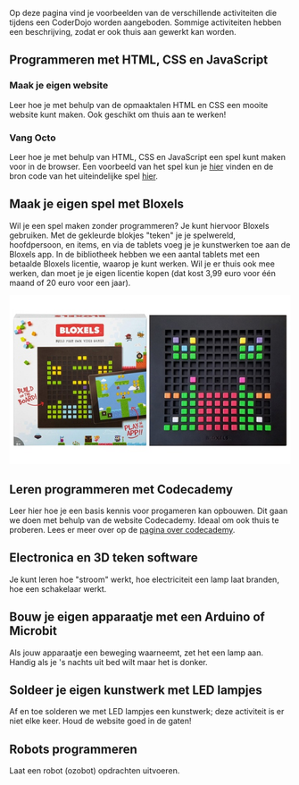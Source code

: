 Op deze pagina vind je voorbeelden van de verschillende activiteiten die tijdens een CoderDojo worden aangeboden. Sommige activiteiten hebben een beschrijving, zodat er ook thuis aan gewerkt kan worden.

## Programmeren met HTML, CSS en JavaScript

### Maak je eigen website

Leer hoe je met behulp van de opmaaktalen HTML en CSS een mooite website kunt maken. Ook geschikt om thuis aan te werken!

### Vang Octo

Leer hoe je met behulp van HTML, CSS en JavaScript een spel kunt maken voor in de browser. Een voorbeeld van het spel kun je [hier](https://coderdojo-gorinchem.github.io/vang-octo/) vinden en de bron code van het uiteindelijke spel [hier](https://github.com/coderdojo-gorinchem/vang-octo/).

## Maak je eigen spel met Bloxels

Wil je een spel maken zonder programmeren? Je kunt hiervoor Bloxels gebruiken. Met de gekleurde blokjes "teken" je je spelwereld, hoofdpersoon, en items, en via de tablets voeg je je kunstwerken toe aan de Bloxels app. In de bibliotheek hebben we een aantal tablets met een betaalde Bloxels licentie, waarop je kunt werken. Wil je er thuis ook mee werken, dan moet je je eigen licentie kopen (dat kost 3,99 euro voor één maand of 20 euro voor een jaar).

![](/images/bloxels.jpg "Een foto van Bloxels")

## Leren programmeren met Codecademy

Leer hier hoe je een basis kennis voor progameren kan opbouwen. Dit gaan we doen met behulp van de website Codecademy. Ideaal om ook thuis te proberen. Lees er meer over op de [pagina over codecademy](./codecademy).

## Electronica en 3D teken software

Je kunt leren hoe "stroom" werkt, hoe electriciteit een lamp laat branden, hoe een schakelaar werkt.

## Bouw je eigen apparaatje met een Arduino of Microbit

Als jouw apparaatje een beweging waarneemt, zet het een lamp aan. Handig als je 's nachts uit bed wilt maar het is donker.

## Soldeer je eigen kunstwerk met LED lampjes

Af en toe solderen we met LED lampjes een kunstwerk; deze activiteit is er niet elke keer. Houd de website goed in de gaten!

## Robots programmeren

Laat een robot (ozobot) opdrachten uitvoeren.
